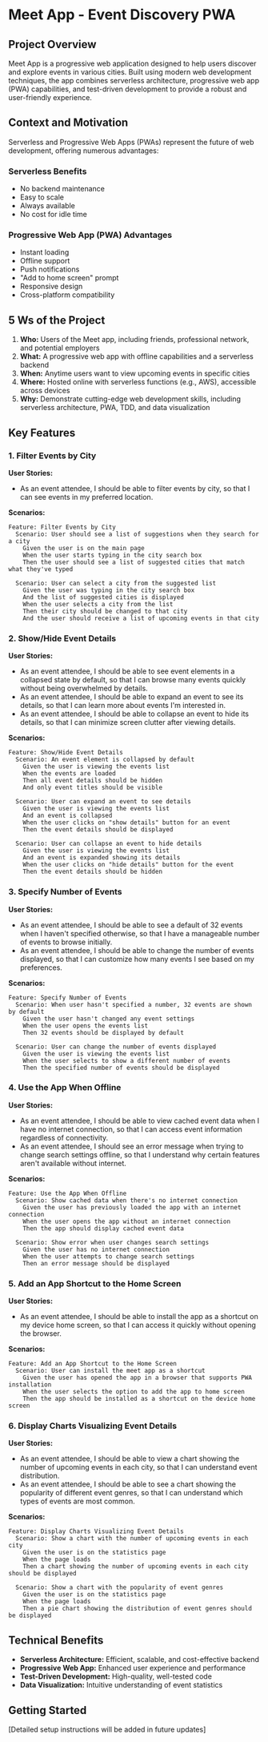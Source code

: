 
# Meet App - Event Discovery PWA

## Project Overview

Meet App is a progressive web application designed to help users discover and explore events in various cities. Built using modern web development techniques, the app combines serverless architecture, progressive web app (PWA) capabilities, and test-driven development to provide a robust and user-friendly experience.

## Context and Motivation

Serverless and Progressive Web Apps (PWAs) represent the future of web development, offering numerous advantages:

### Serverless Benefits
- No backend maintenance
- Easy to scale
- Always available
- No cost for idle time

### Progressive Web App (PWA) Advantages
- Instant loading
- Offline support
- Push notifications
- "Add to home screen" prompt
- Responsive design
- Cross-platform compatibility

## 5 Ws of the Project

1. **Who:** Users of the Meet app, including friends, professional network, and potential employers
2. **What:** A progressive web app with offline capabilities and a serverless backend
3. **When:** Anytime users want to view upcoming events in specific cities
4. **Where:** Hosted online with serverless functions (e.g., AWS), accessible across devices
5. **Why:** Demonstrate cutting-edge web development skills, including serverless architecture, PWA, TDD, and data visualization

## Key Features

### 1. Filter Events by City
**User Stories:**
- As an event attendee, I should be able to filter events by city, so that I can see events in my preferred location.

**Scenarios:**
```gherkin
Feature: Filter Events by City
  Scenario: User should see a list of suggestions when they search for a city
    Given the user is on the main page
    When the user starts typing in the city search box
    Then the user should see a list of suggested cities that match what they've typed

  Scenario: User can select a city from the suggested list
    Given the user was typing in the city search box
    And the list of suggested cities is displayed
    When the user selects a city from the list
    Then their city should be changed to that city
    And the user should receive a list of upcoming events in that city
```

### 2. Show/Hide Event Details
**User Stories:**
- As an event attendee, I should be able to see event elements in a collapsed state by default, so that I can browse many events quickly without being overwhelmed by details.
- As an event attendee, I should be able to expand an event to see its details, so that I can learn more about events I'm interested in.
- As an event attendee, I should be able to collapse an event to hide its details, so that I can minimize screen clutter after viewing details.

**Scenarios:**
```gherkin
Feature: Show/Hide Event Details
  Scenario: An event element is collapsed by default
    Given the user is viewing the events list
    When the events are loaded
    Then all event details should be hidden
    And only event titles should be visible

  Scenario: User can expand an event to see details
    Given the user is viewing the events list
    And an event is collapsed
    When the user clicks on "show details" button for an event
    Then the event details should be displayed

  Scenario: User can collapse an event to hide details
    Given the user is viewing the events list
    And an event is expanded showing its details
    When the user clicks on "hide details" button for the event
    Then the event details should be hidden
```

### 3. Specify Number of Events
**User Stories:**
- As an event attendee, I should be able to see a default of 32 events when I haven't specified otherwise, so that I have a manageable number of events to browse initially.
- As an event attendee, I should be able to change the number of events displayed, so that I can customize how many events I see based on my preferences.

**Scenarios:**
```gherkin
Feature: Specify Number of Events
  Scenario: When user hasn't specified a number, 32 events are shown by default
    Given the user hasn't changed any event settings
    When the user opens the events list
    Then 32 events should be displayed by default

  Scenario: User can change the number of events displayed
    Given the user is viewing the events list
    When the user selects to show a different number of events
    Then the specified number of events should be displayed
```

### 4. Use the App When Offline
**User Stories:**
- As an event attendee, I should be able to view cached event data when I have no internet connection, so that I can access event information regardless of connectivity.
- As an event attendee, I should see an error message when trying to change search settings offline, so that I understand why certain features aren't available without internet.

**Scenarios:**
```gherkin
Feature: Use the App When Offline
  Scenario: Show cached data when there's no internet connection
    Given the user has previously loaded the app with an internet connection
    When the user opens the app without an internet connection
    Then the app should display cached event data

  Scenario: Show error when user changes search settings
    Given the user has no internet connection
    When the user attempts to change search settings
    Then an error message should be displayed
```

### 5. Add an App Shortcut to the Home Screen
**User Stories:**
- As an event attendee, I should be able to install the app as a shortcut on my device home screen, so that I can access it quickly without opening the browser.

**Scenarios:**
```gherkin
Feature: Add an App Shortcut to the Home Screen
  Scenario: User can install the meet app as a shortcut
    Given the user has opened the app in a browser that supports PWA installation
    When the user selects the option to add the app to home screen
    Then the app should be installed as a shortcut on the device home screen
```

### 6. Display Charts Visualizing Event Details
**User Stories:**
- As an event attendee, I should be able to view a chart showing the number of upcoming events in each city, so that I can understand event distribution.
- As an event attendee, I should be able to see a chart showing the popularity of different event genres, so that I can understand which types of events are most common.

**Scenarios:**
```gherkin
Feature: Display Charts Visualizing Event Details
  Scenario: Show a chart with the number of upcoming events in each city
    Given the user is on the statistics page
    When the page loads
    Then a chart showing the number of upcoming events in each city should be displayed

  Scenario: Show a chart with the popularity of event genres
    Given the user is on the statistics page
    When the page loads
    Then a pie chart showing the distribution of event genres should be displayed
```

## Technical Benefits

- **Serverless Architecture:** Efficient, scalable, and cost-effective backend
- **Progressive Web App:** Enhanced user experience and performance
- **Test-Driven Development:** High-quality, well-tested code
- **Data Visualization:** Intuitive understanding of event statistics

## Getting Started

[Detailed setup instructions will be added in future updates]

